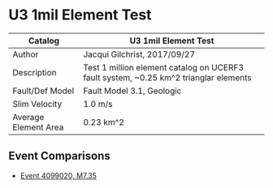 # U3 1mil Element Test
| Catalog | U3 1mil Element Test |
|-----|-----|
| Author | Jacqui Gilchrist, 2017/09/27 |
| Description | Test 1 million element catalog on UCERF3 fault system, ~0.25 km^2 trianglar elements |
| Fault/Def Model | Fault Model 3.1, Geologic |
| Slim Velocity | 1.0 m/s |
| Average Element Area | 0.23 km^2 |

## Event Comparisons
* [Event 4099020, M7.35](event_4099020/)
